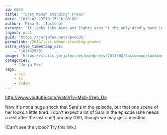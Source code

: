 ```yaml
---
id: 6635
title: '"Last Woman Standing" Promo'
date: '2013-02-23T19:13:16-08:00'
author: 'Mika E. (Ipstenu)'
excerpt: 'It looks like Aces and Eights aren''t the only deadly hand in Vegas. Poker players lose their chips on the next CSI.'
layout: post
guid: 'https://jorjafox.net/?p=6635'
permalink: /2013/last-woman-standing-promo/
astra_style_timestamp_css:
    - '1634429601'
image: 'https://static.jorjafox.net/wordpress/2013/02/lastwomanstanding.jpg'
categories:
    - 'Jorja Fox'
tags:
    - csi
    - tv
    - video
---
```


http://www.youtube.com/watch?v=Mob-0zeh_Do

Now it's not a huge shock that Sara's in the episode, but that one scene of her looks a little tired. I don't expect a lot of Sara in the episode (she needs a rest after the last one!) nor any GSR, though we may get a mention.

(Can't see the video? Try this link.)
